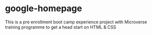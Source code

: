 # google-homepage
This is a pre enrollment boot camp experience project with Microverse training programme to get a head start on HTML &amp; CSS
